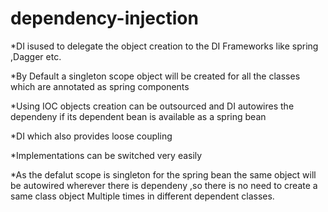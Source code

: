 # dependency-injection
*DI isused to delegate the object creation to the DI Frameworks like spring ,Dagger etc.

*By Default a singleton scope object will be created for all the classes which are annotated as spring components

*Using IOC objects creation can be outsourced and DI autowires the dependeny if its dependent bean is available as a spring bean

*DI which also provides loose coupling

*Implementations can be switched very easily

*As the defalut scope is singleton for the spring bean the same object will be autowired  wherever there is dependeny ,so there is no need to create a same class object Multiple times in different dependent classes. 
